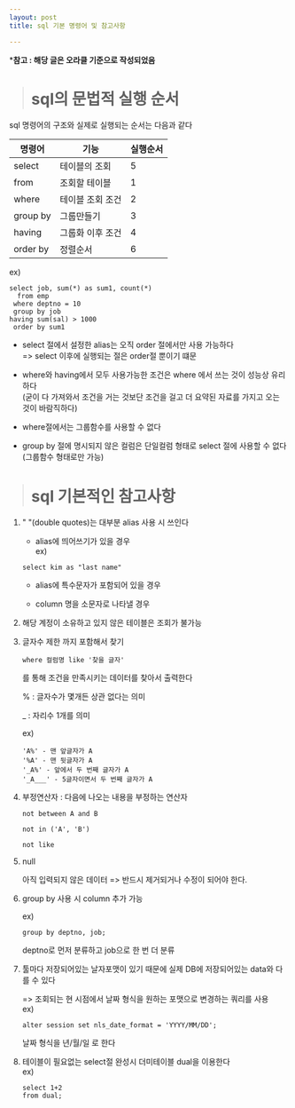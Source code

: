 ```yaml
---
layout: post
title: sql 기본 명령어 및 참고사항  

---
```


***참고 : 해당 글은 오라클 기준으로 작성되었음**  




># sql의 문법적 실행 순서

sql 명령어의 구조와 실제로 실행되는 순서는 다음과 같다

| 명령어   | 기능             | 실행순서 |
| -------- | ---------------- | -------- |
| select   | 테이블의 조회    | 5        |
| from     | 조회할 테이블    | 1        |
| where    | 테이블 조회 조건 | 2        |
| group by | 그룹만들기       | 3        |
| having   | 그룹화 이후 조건 | 4        |
| order by | 정렬순서         | 6        |

ex) 
```
select job, sum(*) as sum1, count(*)
  from emp
 where deptno = 10
 group by job
having sum(sal) > 1000
 order by sum1
```


- select 절에서 설정한 alias는 오직 order 절에서만 사용 가능하다  
  => select 이후에 실행되는 절은 order절 뿐이기 떄문  

- where와 having에서 모두 사용가능한 조건은 where 에서 쓰는 것이 성능상 유리하다  
  (굳이 다 가져와서 조건을 거는 것보단 조건을 걸고 더 요약된 자료를 가지고 오는 것이 바람직하다)  

- where절에서는 그룹함수를 사용할 수 없다  

- group by 절에 명시되지 않은 컬럼은 단일컬럼 형태로 select 절에 사용할 수 없다(그룹함수 형태로만 가능)

  

  

># sql 기본적인 참고사항 


1. " "(double quotes)는 대부분 alias 사용 시 쓰인다

   - alias에 띄어쓰기가 있을 경우  
     ex) 

   ```
   select kim as "last name"
   ```

   - alias에 특수문자가 포함되어 있을 경우  

   - column 명을 소문자로 나타낼 경우

       


2. 해당 계정이 소유하고 있지 않은 테이블은 조회가 불가능  



3. 글자수 제한 까지 포함해서 찾기  

   ```
   where 컬럼명 like '찾을 글자'
   ```

   를 통해 조건을 만족시키는 데이터를 찾아서 출력한다  

   % : 글자수가 몇개든 상관 없다는 의미  

   _ : 자리수 1개를 의미  

   ex) 

   ```
   'A%' - 맨 앞글자가 A  
   '%A' - 맨 뒷글자가 A  
   '_A%' - 앞에서 두 번째 글자가 A  
   '_A___' - 5글자이면서 두 번째 글자가 A  
   ```



4. 부정연산자 : 다음에 나오는 내용을 부정하는 연산자  

   ```
   not between A and B  
   
   not in ('A', 'B')  
   
   not like  
   ```

   


5. null  

   아직 입력되지 않은 데이터 => 반드시 제거되거나 수정이 되어야 한다.  



6. group by 사용 시 column 추가 가능  

   ex) 

   ```
   group by deptno, job; 
   ```

   deptno로 먼저 분류하고 job으로 한 번 더 분류  



7. 툴마다 저장되어있는 날자포맷이 있기 때문에 실제 DB에 저장되어있는 data와 다를 수 있다  

   => 조회되는 현 시점에서 날짜 형식을 원하는 포맷으로 변경하는 쿼리를 사용  
   ex) 

   ```
   alter session set nls_date_format = 'YYYY/MM/DD';
   ```

   날짜 형식을 년/월/일 로 한다  

   


8. 테이블이 필요없는 select절 완성시 더미테이블 dual을 이용한다  
   ex)

   ```
   select 1+2
   from dual; 
   ```

   
